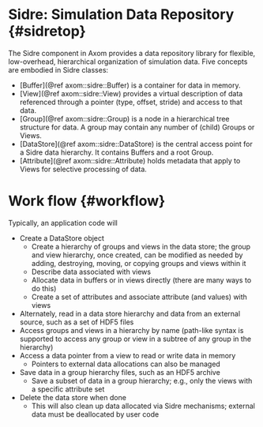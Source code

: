 Sidre: Simulation Data Repository {#sidretop}
=========

The Sidre component in Axom provides a data repository library for flexible, low-overhead, hierarchical organization of simulation data. Five concepts are embodied in Sidre classes:

* [Buffer](@ref axom::sidre::Buffer) is a container for data in memory.
* [View](@ref axom::sidre::View) provides a virtual description of data referenced through a pointer (type, offset, stride) and access to that data.
* [Group](@ref axom::sidre::Group) is a node in a hierarchical tree structure for data. A group may contain any number of (child) Groups or Views.
* [DataStore](@ref axom::sidre::DataStore) is the central access point for a Sidre data hierarchy. It contains Buffers and a root Group.
* [Attribute](@ref axom::sidre::Attribute) holds metadata that apply to Views for selective processing of data.

# Work flow {#workflow}

Typically, an application code will
- Create a DataStore object
  - Create a hierarchy of groups and views in the data store; the group and view hierarchy, once created, can be modified as needed by adding, destroying, moving, or copying groups and views within it
  - Describe data associated with views
  - Allocate data in buffers or in views directly (there are many ways to do this)
  - Create a set of attributes and associate attribute (and values) with views
- Alternately, read in a data store hierarchy and data from an external source, such as a set of HDF5 files
- Access groups and views in a hierarchy by name (path-like syntax is supported to access any group or view in a subtree of any group in the hierarchy)
- Access a data pointer from a view to read or write data in memory
  - Pointers to external data allocations can also be managed
- Save data in a group hierarchy files, such as an HDF5 archive
  - Save a subset of data in a group hierarchy; e.g., only the views with a specific attribute set
- Delete the data store when done
  - This will also clean up data allocated via Sidre mechanisms; external data must be deallocated by user code
